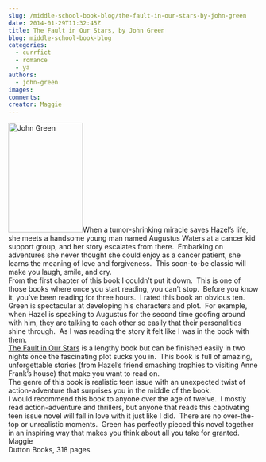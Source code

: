 ```yaml
---
slug: /middle-school-book-blog/the-fault-in-our-stars-by-john-green
date: 2014-01-29T11:32:45Z
title: The Fault in Our Stars, by John Green
blog: middle-school-book-blog
categories:
  - currfict
  - romance
  - ya
authors:
  - john-green
images:
comments:
creator: Maggie
---
```


<img src="https//upload.wikimedia.org/wikipedia/en/a/a9/The_Fault_in_Our_Stars.jpg" alt="John Green" width="150" height="220" class="alignleft size-thumbnail wp-image-803"/>When a tumor-shrinking miracle saves Hazel’s life, she meets a handsome young man named Augustus Waters at a cancer kid support group, and her story escalates from there.  Embarking on adventures she never thought she could enjoy as a cancer patient, she learns the meaning of love and forgiveness.  This soon-to-be classic will make you laugh, smile, and cry.<br />From the first chapter of this book I couldn’t put it down.  This is one of those books where once you start reading, you can’t stop.  Before you know it, you’ve been reading for three hours.  I rated this book an obvious ten.  Green is spectacular at developing his characters and plot.  For example, when Hazel is speaking to Augustus for the second time goofing around with him, they are talking to each other so easily that their personalities shine through.  As I was reading the story it felt like I was in the book with them.<br /><span style="text-decoration: underline;">The Fault in Our Stars</span> is a lengthy book but can be finished easily in two nights once the fascinating plot sucks you in.  This book is full of amazing, unforgettable stories (from Hazel’s friend smashing trophies to visiting Anne Frank’s house) that make you want to read on.<br />The genre of this book is realistic teen issue with an unexpected twist of action-adventure that surprises you in the middle of the book.<br />I would recommend this book to anyone over the age of twelve.  I mostly read action-adventure and thrillers, but anyone that reads this captivating teen issue novel will fall in love with it just like I did.  There are no over-the-top or unrealistic moments.  Green has perfectly pieced this novel together in an inspiring way that makes you think about all you take for granted.<br />Maggie<br />Dutton Books, 318 pages<br /><b> </b><br /><b> </b>

